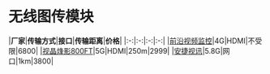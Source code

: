 # 无线图传模块

|**厂家**|**传输方式**|**接口**|**传输距离**|**价格**|
|:-:|:-:|:-:|:-:|
|[前沿视频监控](https://item.taobao.com/item.htm?id=530164814039&ali_refid=a3_430585_1006:1107531261:N:kFHrx0g1pM%2Fa2FKnKKcQpA%3D%3D:14f7a0f08a98d63a19de96a5784dced2&ali_trackid=1_14f7a0f08a98d63a19de96a5784dced2&spm=a230r.1.14.11#detail)|4G|HDMI|不受限|6800|
|[视晶烽影800FT](https://item.taobao.com/item.htm?id=594897413914&ali_refid=a3_430582_1006:1221130164:N:W7wSA5LmI3EP9KI%2FbphPCg%3D%3D:847884fc055d86c719674b2716f23f5c&ali_trackid=1_847884fc055d86c719674b2716f23f5c&spm=a230r.1.14.11#detail)|5G|HDMI|250m|2999|
|[安捷视讯](https://item.taobao.com/item.htm?id=568195323264&ali_refid=a3_430582_1006:1176140114:N:XCS8XKsV3PzGRa%2BfZgVSpg%3D%3D:066db64a7b3876b2d60da7c79cfaefdf&ali_trackid=1_066db64a7b3876b2d60da7c79cfaefdf&spm=a230r.1.14.1#detail)|5.8G|网口|1km|3800|